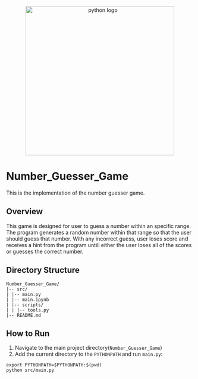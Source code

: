 <center>
    <img src="https://miro.medium.com/v2/resize:fit:1400/1*ATpj03GPME7bumMPBXoEPw.jpeg" alt="python logo" width="400"/>
</center>

# Number_Guesser_Game
This is the implementation of the number guesser game.

## Overview
This game is designed for user to guess a number within an specific range. The program generates a random number within that range so that the user should guess that number. With any incorrect guess, user loses score and receives a hint from the program untill either the user loses all of the scores or guesses the correct number.

## Directory Structure
```
Number_Guesser_Game/
|-- src/
| |-- main.py
| |-- main.ipynb
| |-- scripts/
| | |-- tools.py
|-- README.md
```

## How to Run
 1. Navigate to the main project directory(`Number_Guesser_Game`)
 2. Add the current directory to the `PYTHONPATH` and run `main.py`:
 ```
 export PYTHONPATH=$PYTHONPATH:$(pwd)
 python src/main.py
 ```
